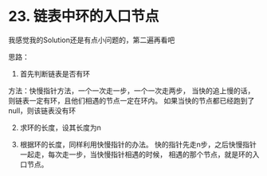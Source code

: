 # 23. 链表中环的入口节点

我感觉我的Solution还是有点小问题的，第二遍再看吧

思路：

1. 首先判断链表是否有环

方法：快慢指针方法，一个一次走一步，一个一次走两步，
当快的追上慢的话，则链表一定有环，且他们相遇的节点一定在环内。
如果当快的节点都已经跑到了null，则该链表没有环

2. 求环的长度，设其长度为n

3. 根据环的长度，同样利用快慢指针的办法。
快的指针先走n步，之后快慢指针一起走，每次走一步，当快慢指针相遇的时候，
相遇的那个节点，就是环的入口节点。